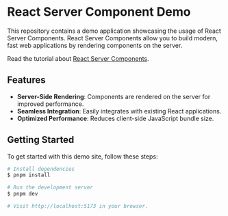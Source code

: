 # React Server Component Demo

This repository contains a demo application showcasing the usage of React Server Components. React Server Components allow you to build modern, fast web applications by rendering components on the server.

Read the tutorial about [React Server Components](https://www.tekminewe.com/blog/how-to-use-react-19-server-component-to-improve-the-user-experience).

## Features

- **Server-Side Rendering**: Components are rendered on the server for improved performance.
- **Seamless Integration**: Easily integrates with existing React applications.
- **Optimized Performance**: Reduces client-side JavaScript bundle size.

## Getting Started

To get started with this demo site, follow these steps:

```bash
# Install dependencies
$ pnpm install

# Run the development server
$ pnpm dev

# Visit http://localhost:5173 in your browser.
```
